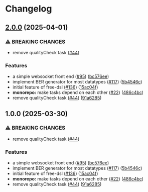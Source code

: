 # Changelog

## [2.0.0](https://github.com/LowkeyLab/gradle-monorepo/compare/v1.0.0...v2.0.0) (2025-04-01)


### ⚠ BREAKING CHANGES

* remove qualityCheck task ([#44](https://github.com/LowkeyLab/gradle-monorepo/issues/44))

### Features

* a simple websocket front end ([#95](https://github.com/LowkeyLab/gradle-monorepo/issues/95)) ([bc576ee](https://github.com/LowkeyLab/gradle-monorepo/commit/bc576eee9f803c5ed553678e27d0fce0631038b7))
* implement BER generator for most datatypes ([#117](https://github.com/LowkeyLab/gradle-monorepo/issues/117)) ([5b4546c](https://github.com/LowkeyLab/gradle-monorepo/commit/5b4546c6a381fb71dc6d223df12d24676f53d958))
* initial feature of free-dsl ([#136](https://github.com/LowkeyLab/gradle-monorepo/issues/136)) ([15ac04f](https://github.com/LowkeyLab/gradle-monorepo/commit/15ac04f45adbc91ebabe0610f75de4f261f330b9))
* **monorepo:** make tasks depend on each other ([#22](https://github.com/LowkeyLab/gradle-monorepo/issues/22)) ([486c4bc](https://github.com/LowkeyLab/gradle-monorepo/commit/486c4bc0d17d729e9b1cff0de3f3eefa0adae851))
* remove qualityCheck task ([#44](https://github.com/LowkeyLab/gradle-monorepo/issues/44)) ([91a6285](https://github.com/LowkeyLab/gradle-monorepo/commit/91a6285365fd544c8796b109ec2708e51b999a5b))

## 1.0.0 (2025-03-30)


### ⚠ BREAKING CHANGES

* remove qualityCheck task ([#44](https://github.com/LowkeyLab/gradle-monorepo/issues/44))

### Features

* a simple websocket front end ([#95](https://github.com/LowkeyLab/gradle-monorepo/issues/95)) ([bc576ee](https://github.com/LowkeyLab/gradle-monorepo/commit/bc576eee9f803c5ed553678e27d0fce0631038b7))
* implement BER generator for most datatypes ([#117](https://github.com/LowkeyLab/gradle-monorepo/issues/117)) ([5b4546c](https://github.com/LowkeyLab/gradle-monorepo/commit/5b4546c6a381fb71dc6d223df12d24676f53d958))
* initial feature of free-dsl ([#136](https://github.com/LowkeyLab/gradle-monorepo/issues/136)) ([15ac04f](https://github.com/LowkeyLab/gradle-monorepo/commit/15ac04f45adbc91ebabe0610f75de4f261f330b9))
* **monorepo:** make tasks depend on each other ([#22](https://github.com/LowkeyLab/gradle-monorepo/issues/22)) ([486c4bc](https://github.com/LowkeyLab/gradle-monorepo/commit/486c4bc0d17d729e9b1cff0de3f3eefa0adae851))
* remove qualityCheck task ([#44](https://github.com/LowkeyLab/gradle-monorepo/issues/44)) ([91a6285](https://github.com/LowkeyLab/gradle-monorepo/commit/91a6285365fd544c8796b109ec2708e51b999a5b))
